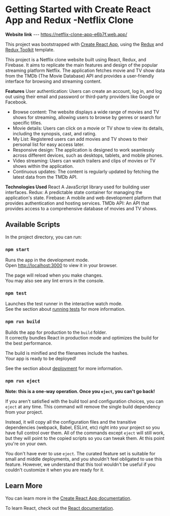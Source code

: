# Getting Started with Create React App and Redux -Netflix Clone

**Website link** ---    https://netflix-clone-app-e6b7f.web.app/

This project was bootstrapped with [Create React App](https://github.com/facebook/create-react-app), using the [Redux](https://redux.js.org/) and [Redux Toolkit](https://redux-toolkit.js.org/) template.

This project is a Netflix clone website built using React, Redux, and Firebase. It aims to replicate the main features and design of the popular streaming platform Netflix. The application fetches movie and TV show data from the TMDb (The Movie Database) API and provides a user-friendly interface for browsing and streaming content.

**Features**
User authentication: Users can create an account, log in, and log out using their email and password or third-party providers like Google or Facebook.
- Browse content: The website displays a wide range of movies and TV shows for streaming, allowing users to browse by genres or search for specific titles.
- Movie details: Users can click on a movie or TV show to view its details, including the synopsis, cast, and rating.
- My List: Registered users can add movies and TV shows to their personal list for easy access later.
- Responsive design: The application is designed to work seamlessly across different devices, such as desktops, tablets, and mobile phones.
- Video streaming: Users can watch trailers and clips of movies or TV shows within the application.
- Continuous updates: The content is regularly updated by fetching the latest data from the TMDb API.

**Technologies Used**
React A JavaScript library used for building user interfaces.
Redux: A predictable state container for managing the application's state.
Firebase: A mobile and web development platform that provides authentication and hosting services.
TMDb API: An API that provides access to a comprehensive database of movies and TV shows.

## Available Scripts

In the project directory, you can run:

### `npm start`

Runs the app in the development mode.\
Open [http://localhost:3000](http://localhost:3000) to view it in your browser.

The page will reload when you make changes.\
You may also see any lint errors in the console.

### `npm test`

Launches the test runner in the interactive watch mode.\
See the section about [running tests](https://facebook.github.io/create-react-app/docs/running-tests) for more information.

### `npm run build`

Builds the app for production to the `build` folder.\
It correctly bundles React in production mode and optimizes the build for the best performance.

The build is minified and the filenames include the hashes.\
Your app is ready to be deployed!

See the section about [deployment](https://facebook.github.io/create-react-app/docs/deployment) for more information.

### `npm run eject`

**Note: this is a one-way operation. Once you `eject`, you can't go back!**

If you aren't satisfied with the build tool and configuration choices, you can `eject` at any time. This command will remove the single build dependency from your project.

Instead, it will copy all the configuration files and the transitive dependencies (webpack, Babel, ESLint, etc) right into your project so you have full control over them. All of the commands except `eject` will still work, but they will point to the copied scripts so you can tweak them. At this point you're on your own.

You don't have ever to use `eject`. The curated feature set is suitable for small and middle deployments, and you shouldn't feel obligated to use this feature. However, we understand that this tool wouldn't be useful if you couldn't customize it when you are ready for it.

## Learn More

You can learn more in the [Create React App documentation](https://facebook.github.io/create-react-app/docs/getting-started).

To learn React, check out the [React documentation](https://reactjs.org/).
